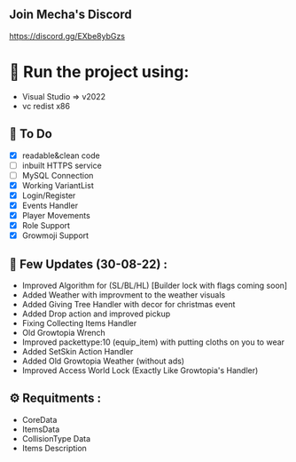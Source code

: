 ## Join Mecha's Discord
https://discord.gg/EXbe8ybGzs

# 🔨 Run the project using:
- Visual Studio => v2022
- vc redist x86

## 📜 To Do
- [x] readable&clean code
- [ ] inbuilt HTTPS service
- [ ] MySQL Connection
- [x] Working VariantList
- [X] Login/Register
- [x] Events Handler
- [x] Player Movements
- [x] Role Support
- [x] Growmoji Support

## 📝 Few Updates (30-08-22) :
- Improved Algorithm for (SL/BL/HL) [Builder lock with flags coming soon]
- Added Weather with improvment to the weather visuals
- Added Giving Tree Handler with decor for christmas event
- Added Drop action and improved pickup
- Fixing Collecting Items Handler
- Old Growtopia Wrench
- Improved packettype:10 (equip_item) with putting cloths on you to wear
- Added SetSkin Action Handler
- Added Old Growtopia Weather (without ads)
- Improved Access World Lock (Exactly Like Growtopia's Handler)

## ⚙️ Requitments :
- CoreData
- ItemsData
- CollisionType Data
- Items Description
